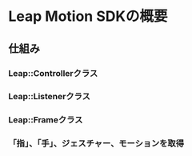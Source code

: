 # Leap Motion SDKの概要
## 仕組み
### Leap::Controllerクラス
### Leap::Listenerクラス
### Leap::Frameクラス
### 「指」、「手」、ジェスチャー、モーションを取得

